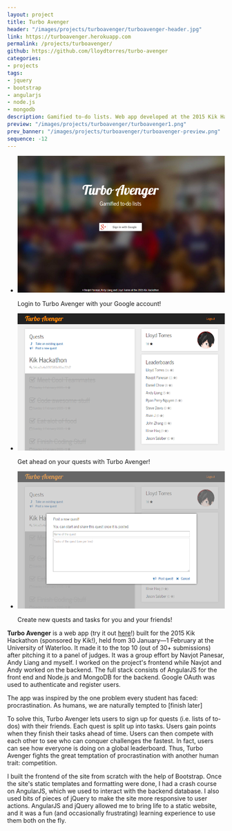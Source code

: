 ```yaml
---
layout: project
title: Turbo Avenger
header: "/images/projects/turboavenger/turboavenger-header.jpg"
link: https://turboavenger.herokuapp.com
permalink: /projects/turboavenger/
github: https://github.com/lloydtorres/turbo-avenger
categories:
- projects
tags:
- jquery
- bootstrap
- angularjs
- node.js
- mongodb
description: Gamified to-do lists. Web app developed at the 2015 Kik Hackathon.
preview: "/images/projects/turboavenger/turboavenger1.png"
prev_banner: "/images/projects/turboavenger/turboavenger-preview.png"
sequence: -12
---
```


<script>
$(function() {
    $(".rslides").responsiveSlides({timeout: 5000, maxwidth:500});
});
</script>

<ul class="rslides">
    <li>
        <img src="/images/projects/turboavenger/turboavenger1.png"/>
        <p class="caption">Login to Turbo Avenger with your Google account!</p>
    </li>
    <li>
        <img src="/images/projects/turboavenger/turboavenger2.png"/>
        <p class="caption">Get ahead on your quests with Turbo Avenger!</p>
    </li>
    <li>
        <img src="/images/projects/turboavenger/turboavenger3.png"/>
        <p class="caption">Create new quests and tasks for you and your friends!</p>
    </li>
</ul>

<p><strong>Turbo Avenger</strong> is a web app (try it out <a href="https://turboavenger.herokuapp.com">here</a>!) built for the 2015 Kik Hackathon (sponsored by Kik!), held from 30 January—1 February at the University of Waterloo. It made it to the top 10 (out of 30+ submissions) after pitching it to a panel of judges. It was a group effort by Navjot Panesar, Andy Liang and myself. I worked on the project's frontend while Navjot and Andy worked on the backend. The full stack consists of AngularJS for the front end and Node.js and MongoDB for the backend. Google OAuth was used to authenticate and register users.</p>

<p>The app was inspired by the one problem every student has faced: procrastination. As humans, we are naturally tempted to [finish later]</p>

<p>To solve this, Turbo Avenger lets users to sign up for quests (i.e. lists of to-dos) with their friends. Each quest is split up into tasks. Users gain points when they finish their tasks ahead of time. Users can then compete with each other to see who can conquer challenges the fastest. In fact, users can see how everyone is doing on a global leaderboard. Thus, Turbo Avenger fights the great temptation of procrastination with another human trait: competition.</p>

<p>I built the frontend of the site from scratch with the help of Bootstrap. Once the site's static templates and formatting were done, I had a crash course on AngularJS, which we used to interact with the backend database. I also used bits of pieces of jQuery to make the site more responsive to user actions. AngularJS and jQuery allowed me to bring life to a static website, and it was a fun (and occasionally frustrating) learning experience to use them both on the fly.</p>